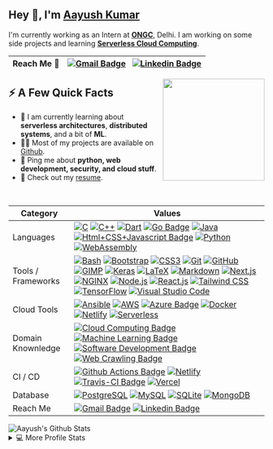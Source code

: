 <!--
**ayushk1804/ayushk1804** is a ✨ _special_ ✨ repository because its `README.md` (this file) appears on your GitHub profile.
-->
<h2>Hey 👋, I'm <a href="https://www.linkedin.com/in/ayushk1804/">Aayush Kumar</a></h2>
<p>I'm currently working as an Intern at <strong><a href="https://ongcindia.com/">ONGC</a></strong>, Delhi. I am working on some side projects and learning <strong><a href="" >Serverless Cloud Computing</a></strong>.

|Reach Me 📝| [![Gmail Badge](https://img.shields.io/badge/-Aayush%20Kumar-e54448?style=flat&logo=Gmail&logoColor=white)](mailto:ayushk780@gmail.com) &nbsp; [![Linkedin Badge](https://img.shields.io/badge/-Ayushk1804-blue?style=flat&logo=Linkedin&logoColor=white)](https://www.linkedin.com/in/ayushk1804/)|
|---------|-------------------|

<img align="right" src="https://media1.tenor.com/images/6ffe37e72b3276fef1f0b08d9cd41813/tenor.gif" height="200"/>
<h2>⚡️ A Few Quick Facts</h2>
<ul>
<li>🧐 I am currently learning about <strong>serverless architectures</strong>, <strong>distributed systems</strong>, and a bit of <strong>ML</strong>.</li>
<li>👨‍💻 Most of my projects are available on <a href="https://github.com/ayushk1804">Github</a>.</li>
<!-- <li>📝 I regulary write articles on <a href="">my blog</a>.</li> -->
<li>💬 Ping me about <strong>python, web development, security, and cloud stuff</strong>.</li>
<li>📙 Check out my <a href="https://resume.aayushkumar.workers.dev/0:/Aayush%20Resume.pdf">resume</a>.</li>
</ul>
<br/>

Category                 | Values
-------------------------|------
Languages         | [![C](https://img.shields.io/static/v1?style=flat&message=C&color=555555&logo=C&logoColor=A8B9CC&label=)]() [![C++](https://img.shields.io/static/v1?style=flat&message=C%2B%2B&color=00599C&logo=C%2B%2B&logoColor=FFFFFF&label=)]() [![Dart](https://img.shields.io/static/v1?style=flat&message=Dart&color=0175C2&logo=Dart&logoColor=FFFFFF&label=)]() [![Go Badge](https://img.shields.io/badge/-GoLang-00ADD8?style=flat&logo=Go&logoColor=white)]() [![Java](https://img.shields.io/static/v1?style=flat&message=Java&color=007396&logo=Java&logoColor=FFFFFF&label=)]() [![Html+CSS+Javascript Badge](https://img.shields.io/badge/-JavaScript-F7DF1E?style=flat&logo=Javascript&logoColor=white)]() [![Python](https://img.shields.io/static/v1?style=flat&message=Python&color=3776AB&logo=Python&logoColor=FFFFFF&label=)]() [![WebAssembly](https://img.shields.io/static/v1?style=flat&message=WebAssembly&color=654FF0&logo=WebAssembly&logoColor=FFFFFF&label=)]()
Tools / Frameworks         |[![Bash](https://img.shields.io/static/v1?style=flat&message=Bash&color=333&logo=GNU+Bash&logoColor=FFFFFF&label=)]() [![Bootstrap](https://img.shields.io/static/v1?flat&message=Bootstrap&color=7952B3&logo=Bootstrap&logoColor=FFFFFF&label=)]() [![CSS3](https://img.shields.io/static/v1?style=flat&message=CSS3&color=1572B6&logo=CSS3&logoColor=FFFFFF&label=)]() [![Git](https://img.shields.io/static/v1?style=flat&message=Git&color=F05032&logo=Git&logoColor=FFFFFF&label=)]() [![GitHub](https://img.shields.io/static/v1?style=flat&message=GitHub&color=181717&logo=GitHub&logoColor=FFFFFF&label=)]() [![GIMP](https://img.shields.io/static/v1?style=flat&message=GIMP&color=5C5543&logo=GIMP&logoColor=FFFFFF&label=)]() [![Keras](https://img.shields.io/static/v1?style=flat&message=Keras&color=D00000&logo=Keras&logoColor=FFFFFF&label=)]() [![LaTeX](https://img.shields.io/static/v1?style=flat&message=LaTeX&color=008080&logo=LaTeX&logoColor=FFFFFF&label=)]() [![Markdown](https://img.shields.io/static/v1?style=flat&message=Markdown&color=000000&logo=Markdown&logoColor=FFFFFF&label=)]() [![Next.js](https://img.shields.io/static/v1?style=flat&message=Next.js&color=000000&logo=Next.js&logoColor=FFFFFF&label=)]() [![NGINX](https://img.shields.io/static/v1?style=flat&message=NGINX&color=269539&logo=NGINX&logoColor=FFFFFF&label=)]() [![Node.js](https://img.shields.io/static/v1?flat&message=Node.js&color=339933&logo=Node.js&logoColor=FFFFFF&label=)]() [![React.js](https://img.shields.io/badge/-React.js-05CDDF?style=flat&logo=React&logoColor=white)]() [![Tailwind CSS](https://img.shields.io/static/v1?style=flat&message=Tailwind+CSS&color=38B2AC&logo=Tailwind+CSS&logoColor=FFFFFF&label=)]() [![TensorFlow](https://img.shields.io/static/v1?style=flat&message=TensorFlow&color=FF6F00&logo=TensorFlow&logoColor=FFFFFF&label=)]() [![Visual Studio Code](https://img.shields.io/static/v1?style=flat&message=VS+Code&color=007ACC&logo=Visual+Studio+Code&logoColor=FFFFFF&label=)]()
Cloud Tools				 | [![Ansible](https://img.shields.io/static/v1?style=flat&message=Ansible&color=EE0000&logo=Ansible&logoColor=FFFFFF&label=)]() [![AWS](https://img.shields.io/static/v1?style=flat&message=AWS&color=232F3E&logo=Amazon+AWS&logoColor=FFFFFF&label=)]() [![Azure Badge](https://img.shields.io/badge/-Azure-0089D6?style=flat&logo=Microsoft-Azure&logoColor=white)]() [![Docker](https://img.shields.io/static/v1?style=flat&message=Docker&color=2496ED&logo=Docker&logoColor=FFFFFF&label=)]() [![Netlify](https://img.shields.io/static/v1?style=flat&message=Netlify&color=222222&logo=Netlify&logoColor=00C7B7&label=)]() [![Serverless](https://img.shields.io/static/v1?style=flat&message=Serverless&color=FD5750&logo=Serverless&logoColor=FFFFFF&label=)]() 
Domain Knownledge        | [![Cloud Computing Badge](https://img.shields.io/badge/-Cloud%20Computing-5170ff?style=flat&logoColor=white)]() [![Machine Learning Badge](https://img.shields.io/badge/-Machine%20Learning-01D277?style=flat&logoColor=white)]() [![Software Development Badge](https://img.shields.io/badge/-Software%20Development-FF6600?style=flat&logoColor=white)]() [![Web Crawling Badge](https://img.shields.io/badge/-Web%20Crawling-036CB5?style=flat&logoColor=white)]() 
CI / CD                  | [![Github Actions Badge](https://img.shields.io/badge/-Github%20Actions-2088FF?style=flat&logo=Github-Actions&logoColor=white)]()  [![Netlify](https://img.shields.io/static/v1?style=flat&message=Netlify&color=222222&logo=Netlify&logoColor=00C7B7&label=)]() [![Travis-CI Badge](https://img.shields.io/badge/-Travis%20CI-3EAAAF?style=flat&logo=Travis-CI&logoColor=white)]() [![Vercel](https://img.shields.io/static/v1?style=flat&message=Vercel&color=000000&logo=Vercel&logoColor=FFFFFF&label=)]() 
Database               | [![PostgreSQL](https://img.shields.io/static/v1?style=flat&message=PostgreSQL&color=336791&logo=PostgreSQL&logoColor=FFFFFF&label=)]() [![MySQL](https://img.shields.io/static/v1?style=flat&message=MySQL&color=4479A1&logo=MySQL&logoColor=FFFFFF&label=)]() [![SQLite](https://img.shields.io/static/v1?style=flat&message=SQLite&color=003B57&logo=SQLite&logoColor=FFFFFF&label=)]() [![MongoDB](https://img.shields.io/static/v1?style=flat&message=MongoDB&color=47A248&logo=MongoDB&logoColor=FFFFFF&label=)]()
Reach Me                 | [![Gmail Badge](https://img.shields.io/badge/-Aayush%20Kumar-e54448?style=flat&logo=Gmail&logoColor=white)](mailto:ayushk780@gmail.com) [![Linkedin Badge](https://img.shields.io/badge/-Ayushk1804-blue?style=flat&logo=Linkedin&logoColor=white)](https://www.linkedin.com/in/ayushk1804/)


<img alt="Aayush's Github Stats" src="https://github-readme-stats.vercel.app/api?username=ayushk1804&show_icons=true&count_private=true&theme=vue-dark&hide_border=true&bg_color=0D1117" />
<details> 
  <summary>💻 More Profile Stats</summary>
  <br/>
  &emsp;<img alt="Hendrasob's Top Languages" src="https://github-readme-stats.vercel.app/api/top-langs/?username=ayushk1804&langs_count=6&layout=compact&theme=vue-dark&hide_border=true&bg_color=0D1117" />
  <br/>
  <img alt="DenverCoder1's Activity Graph" src="https://activity-graph.herokuapp.com/graph?username=ayushk1804&bg_color=0D1117&color=5BCDEC&line=5BCDEC&point=FFFFFF&hide_border=true" /> 
  <b>Note:</b> Top languages is only a metric of the languages my public code consists of and doesn't reflect experience or skill level.
</details>
